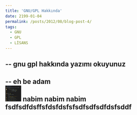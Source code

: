 ```yaml
---
title: 'GNU/GPL Hakkında'
date: 2199-01-04
permalink: /posts/2012/08/blog-post-4/
tags:
  - GNU
  - GPL
  - LİSANS
---
```

--
gnu gpl hakkında yazımı okuyunuz
--
--
eh be adam
<br/><img src="/images/bubblegirdi.jpg" width="50" height="50">
nabim nabim nabim fsdfsdfdsffsfdsfdsfsfsdfsdfsdfdsfsddf
--

